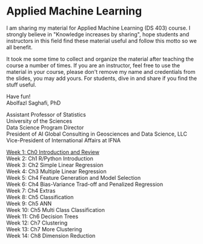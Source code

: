 # Applied Machine Learning

I am sharing my material for Applied Machine Learning (DS 403) course. I strongly believe in "Knowledge increases by sharing", hope students and instructors in this field find these material useful and follow this motto so we all benefit.

It took me some time to collect and organize the material after teaching the course a number of times. If you are an instructor, feel free to use the material in your course, please don't remove my name and credentials from the slides, you may add yours. For students, dive in and share if you find the stuff useful.

Have fun!  
Abolfazl Saghafi, PhD

Assistant Professor of Statistics  
University of the Sciences  
Data Science Program Director  
President of AI Global Consulting in Geosciences and Data Science, LLC  
Vice-President of International Affairs at IFNA  

[Week 1: Ch0 Introduction and Review](https://github.com/asaghafi/applied_machine_learning/blob/master/Ch0%20Introduction%20and%20Review.pptx?raw=true)  
Week 2: Ch1 R/Python Introduction  
Week 3: Ch2 Simple Linear Regression  
Week 4: Ch3 Multiple Linear Regression  
Week 5: Ch4 Feature Generation and Model Selection  
Week 6: Ch4 Bias-Variance Trad-off and Penalized Regression  
Week 7: Ch4 Extras  
Week 8: Ch5 Classification  
Week 9: Ch5 ANN  
Week 10: Ch5 Multi Class Classification  
Week 11: Ch6 Decision Trees  
Week 12: Ch7 Clustering  
Week 13: Ch7 More Clustering  
Week 14: Ch8 Dimension Reduction  
